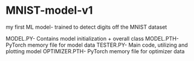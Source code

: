 # MNIST-model-v1
my first ML model- trained to detect digits off the MNIST dataset


MODEL.PY- Contains model initialization + overall class
MODEL.PTH- PyTorch memory file for model data
TESTER.PY- Main code, utilizing and plotting model
OPTIMIZER.PTH- PyTorch memory file for optimizer data
